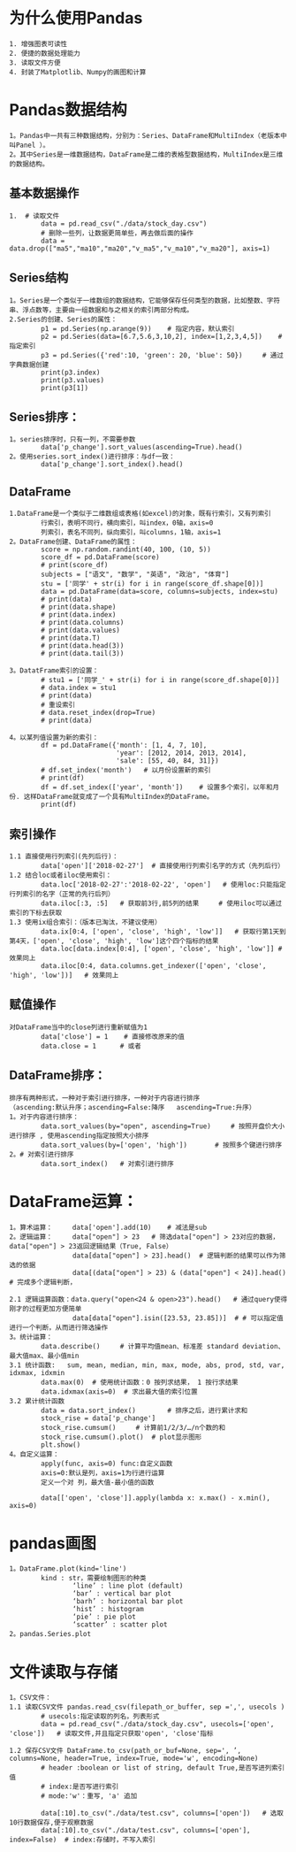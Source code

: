 # 为什么使用Pandas
    1. 增强图表可读性
    2. 便捷的数据处理能力
    3. 读取文件方便
    4. 封装了Matplotlib、Numpy的画图和计算

# Pandas数据结构
    1。Pandas中一共有三种数据结构，分别为：Series、DataFrame和MultiIndex（老版本中叫Panel ）。
    2。其中Series是一维数据结构，DataFrame是二维的表格型数据结构，MultiIndex是三维的数据结构。

## 基本数据操作
    1.  # 读取文件
            data = pd.read_csv("./data/stock_day.csv")
            # 删除一些列，让数据更简单些，再去做后面的操作
            data = data.drop(["ma5","ma10","ma20","v_ma5","v_ma10","v_ma20"], axis=1)

## Series结构
    1。Series是一个类似于一维数组的数据结构，它能够保存任何类型的数据，比如整数、字符串、浮点数等，主要由一组数据和与之相关的索引两部分构成。
    2.Series的创建、Series的属性：
            p1 = pd.Series(np.arange(9))    # 指定内容，默认索引
            p2 = pd.Series(data=[6.7,5.6,3,10,2], index=[1,2,3,4,5])    # 指定索引
            p3 = pd.Series({'red':10, 'green': 20, 'blue': 50})     # 通过字典数据创建
            print(p3.index)
            print(p3.values)
            print(p3[1])

## Series排序：
    1。series排序时，只有一列，不需要参数
            data['p_change'].sort_values(ascending=True).head()
    2。使用series.sort_index()进行排序：与df一致：
            data['p_change'].sort_index().head()


## DataFrame
    1.DataFrame是一个类似于二维数组或表格(如excel)的对象，既有行索引，又有列索引
            行索引，表明不同行，横向索引，叫index，0轴，axis=0
            列索引，表名不同列，纵向索引，叫columns，1轴，axis=1 
    2。DataFrame创建、DataFrame的属性：
            score = np.random.randint(40, 100, (10, 5))
            score_df = pd.DataFrame(score)
            # print(score_df)
            subjects = ["语文", "数学", "英语", "政治", "体育"]
            stu = ['同学' + str(i) for i in range(score_df.shape[0])]
            data = pd.DataFrame(data=score, columns=subjects, index=stu)
            # print(data)
            # print(data.shape)
            # print(data.index)
            # print(data.columns)
            # print(data.values)
            # print(data.T)
            # print(data.head(3))
            # print(data.tail(3))
        
    3。DatatFrame索引的设置：
            # stu1 = ['同学_' + str(i) for i in range(score_df.shape[0])]
            # data.index = stu1
            # print(data)
            # 重设索引
            # data.reset_index(drop=True)
            # print(data)
        
    4。以某列值设置为新的索引：
            df = pd.DataFrame({'month': [1, 4, 7, 10],
                               'year': [2012, 2014, 2013, 2014],
                               'sale': [55, 40, 84, 31]})
            # df.set_index('month')   # 以月份设置新的索引
            # print(df)
            df = df.set_index(['year', 'month'])    # 设置多个索引，以年和月份. 这样DataFrame就变成了一个具有MultiIndex的DataFrame。
            print(df)

## 索引操作
    1.1 直接使用行列索引(先列后行)：           
            data['open']['2018-02-27']  # 直接使用行列索引名字的方式（先列后行）
    1.2 结合loc或者iloc使用索引：
            data.loc['2018-02-27':'2018-02-22', 'open']   # 使用loc:只能指定行列索引的名字（正常的先行后列）
            data.iloc[:3, :5]   # 获取前3行,前5列的结果     # 使用iloc可以通过索引的下标去获取
    1.3 使用ix组合索引：（版本已淘汰，不建议使用）
            data.ix[0:4, ['open', 'close', 'high', 'low']]   # 获取行第1天到第4天，['open', 'close', 'high', 'low']这个四个指标的结果
            data.loc[data.index[0:4], ['open', 'close', 'high', 'low']] # 效果同上
            data.iloc[0:4, data.columns.get_indexer(['open', 'close', 'high', 'low'])]   # 效果同上
            
## 赋值操作
    对DataFrame当中的close列进行重新赋值为1
            data['close'] = 1    # 直接修改原来的值
            data.close = 1      # 或者

## DataFrame排序：
    排序有两种形式，一种对于索引进行排序，一种对于内容进行排序
    （ascending:默认升序；ascending=False:降序   ascending=True:升序）
    1。对于内容进行排序：
            data.sort_values(by="open", ascending=True)     # 按照开盘价大小进行排序 , 使用ascending指定按照大小排序
            data.sort_values(by=['open', 'high'])       # 按照多个键进行排序
    2。# 对索引进行排序
            data.sort_index()   # 对索引进行排序

# DataFrame运算：
    1。算术运算：     data['open'].add(10)    # 减法是sub                       
    2。逻辑运算：     data["open"] > 23   # 筛选data["open"] > 23对应的数据， data["open"] > 23返回逻辑结果（True, False） 
                    data[data["open"] > 23].head()  # 逻辑判断的结果可以作为筛选的依据
                    data[(data["open"] > 23) & (data["open"] < 24)].head()  # 完成多个逻辑判断，
    
    2.1 逻辑运算函数：data.query("open<24 & open>23").head()   # 通过query使得刚才的过程更加方便简单   
                    data[data["open"].isin([23.53, 23.85])]  # # 可以指定值进行一个判断，从而进行筛选操作           
    3。统计运算：
            data.describe()     # 计算平均值mean、标准差 standard deviation、最大值max、最小值min     
    3.1 统计函数:   sum, mean, median, min, max, mode, abs, prod, std, var, idxmax, idxmin  
            data.max(0)  # 使用统计函数：0 按列求结果， 1 按行求结果
            data.idxmax(axis=0)  # 求出最大值的索引位置
    3.2 累计统计函数
            data = data.sort_index()        # 排序之后，进行累计求和
            stock_rise = data['p_change']
            stock_rise.cumsum()     # 计算前1/2/3/…/n个数的和
            stock_rise.cumsum().plot()  # plot显示图形     
            plt.show()                      
    4。自定义运算：
            apply(func, axis=0) func:自定义函数
            axis=0:默认是列，axis=1为行进行运算
            定义一个对 列，最大值-最小值的函数
            
            data[['open', 'close']].apply(lambda x: x.max() - x.min(), axis=0)

# pandas画图
    1。DataFrame.plot(kind='line')
            kind : str，需要绘制图形的种类
                    ‘line’ : line plot (default)
                    ‘bar’ : vertical bar plot
                    ‘barh’ : horizontal bar plot
                    ‘hist’ : histogram
                    ‘pie’ : pie plot
                    ‘scatter’ : scatter plot
    2。pandas.Series.plot

# 文件读取与存储
    1。CSV文件：
    1.1 读取CSV文件 pandas.read_csv(filepath_or_buffer, sep =',', usecols )         
            # usecols:指定读取的列名，列表形式
            data = pd.read_csv("./data/stock_day.csv", usecols=['open', 'close'])   # 读取文件,并且指定只获取'open', 'close'指标
    
    1.2 保存CSV文件 DataFrame.to_csv(path_or_buf=None, sep=', ’, columns=None, header=True, index=True, mode='w', encoding=None)
            # header :boolean or list of string, default True,是否写进列索引值
            # index:是否写进行索引
            # mode:'w'：重写, 'a' 追加
    
            data[:10].to_csv("./data/test.csv", columns=['open'])   # 选取10行数据保存,便于观察数据
            data[:10].to_csv("./data/test.csv", columns=['open'], index=False)  # index:存储时，不写入索引

